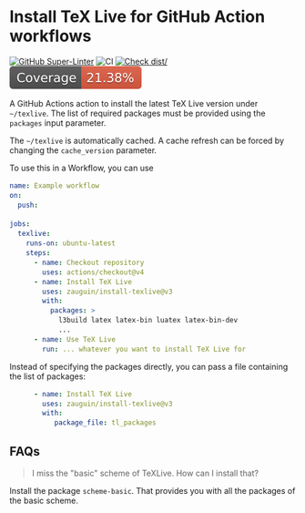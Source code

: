 # Install TeX Live for GitHub Action workflows

[![GitHub Super-Linter](https://github.com/zauguin/ctan-upload/actions/workflows/linter.yml/badge.svg)](https://github.com/super-linter/super-linter)
![CI](https://github.com/zauguin/ctan-upload/actions/workflows/ci.yml/badge.svg)
[![Check dist/](https://github.com/zauguin/ctan-upload/actions/workflows/check-dist.yml/badge.svg)](https://github.com/zauguin/ctan-upload/actions/workflows/check-dist.yml)
[![Coverage](./badges/coverage.svg)](./badges/coverage.svg)

A GitHub Actions action to install the latest TeX Live version under `~/texlive`.
The list of required packages must be provided using the `packages` input parameter.

The `~/texlive` is automatically cached. A cache refresh can be forced by changing the `cache_version` parameter.

To use this in a Workflow, you can use

```yaml
name: Example workflow
on:
  push:

jobs:
  texlive:
    runs-on: ubuntu-latest
    steps:
      - name: Checkout repository
        uses: actions/checkout@v4
      - name: Install TeX Live
        uses: zauguin/install-texlive@v3
        with:
          packages: >
            l3build latex latex-bin luatex latex-bin-dev
            ...
      - name: Use TeX Live
        run: ... whatever you want to install TeX Live for
```

Instead of specifying the packages directly, you can pass a file containing the list of packages:

```yaml
      - name: Install TeX Live
        uses: zauguin/install-texlive@v3
        with:
           package_file: tl_packages
```

## FAQs

> I miss the "basic" scheme of TeXLive. How can I install that?

Install the package `scheme-basic`. That provides you with all the packages of the basic scheme.
